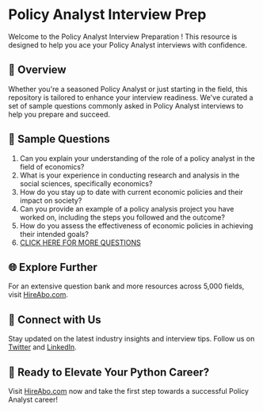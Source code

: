 # Policy Analyst Interview Prep

Welcome to the Policy Analyst Interview Preparation ! This resource is designed to help you ace your Policy Analyst interviews with confidence.

## 🚀 Overview

Whether you're a seasoned Policy Analyst or just starting in the field, this repository is tailored to enhance your interview readiness. We've curated a set of sample questions commonly asked in Policy Analyst interviews to help you prepare and succeed.

## 📝 Sample Questions

1. Can you explain your understanding of the role of a policy analyst in the field of economics?
2. What is your experience in conducting research and analysis in the social sciences, specifically economics?
3. How do you stay up to date with current economic policies and their impact on society?
4. Can you provide an example of a policy analysis project you have worked on, including the steps you followed and the outcome?
5. How do you assess the effectiveness of economic policies in achieving their intended goals?
6. [CLICK HERE FOR MORE QUESTIONS](https://hireabo.com/job/7_4_16/Policy%20Analyst)

## 🌐 Explore Further

For an extensive question bank and more resources across 5,000 fields, visit [HireAbo.com](https://www.hireabo.com).

## 📱 Connect with Us

Stay updated on the latest industry insights and interview tips. Follow us on [Twitter](https://twitter.com/hireabo) and [LinkedIn](https://www.linkedin.com/in/hire-abo-3609972a8/).

## 🚀 Ready to Elevate Your Python Career?

Visit [HireAbo.com](https://www.hireabo.com) now and take the first step towards a successful Policy Analyst career!